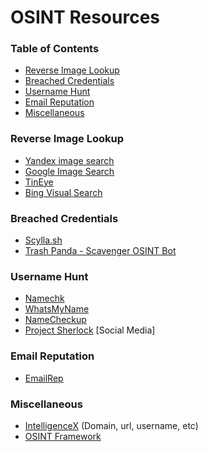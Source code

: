 # OSINT Resources

### Table of Contents
 - [Reverse Image Lookup](#reverse-image-lookup)
 - [Breached Credentials](#breached-credentials)
 - [Username Hunt](#username-hunt)
 - [Email Reputation](#email-Reputation)
 - [Miscellaneous](#miscellaneous)
 
### Reverse Image Lookup
 - [Yandex image search](https://yandex.com/images/)
 - [Google Image Search](https://images.google.com/)
 - [TinEye](https://tineye.com/)
 - [Bing Visual Search](https://www.bing.com/visualsearch?FORM=ILPVIS)
 
### Breached Credentials 
 - [Scylla.sh](https://scylla.sh/api)
 - [Trash Panda - Scavenger OSINT Bot](https://twitter.com/leak_scavenger)

### Username Hunt
 - [Namechk](https://namechk.com/)
 - [WhatsMyName](https://whatsmyname.app/)
 - [NameCheckup](https://namecheckup.com/)
 - [Project Sherlock](https://github.com/sherlock-project/sherlock) [Social Media]

### Email Reputation
 - [EmailRep](https://emailrep.io/)

### Miscellaneous
 - [IntelligenceX](https://intelx.io/) (Domain, url, username, etc) 
 - [OSINT Framework](https://osintframework.com/)
